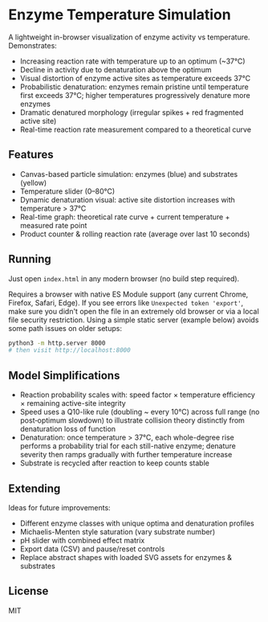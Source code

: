 # Enzyme Temperature Simulation

A lightweight in-browser visualization of enzyme activity vs temperature. Demonstrates:

- Increasing reaction rate with temperature up to an optimum (~37°C)
- Decline in activity due to denaturation above the optimum
- Visual distortion of enzyme active sites as temperature exceeds 37°C
- Probabilistic denaturation: enzymes remain pristine until temperature first exceeds 37°C; higher temperatures progressively denature more enzymes
- Dramatic denatured morphology (irregular spikes + red fragmented active site)
- Real-time reaction rate measurement compared to a theoretical curve

## Features

- Canvas-based particle simulation: enzymes (blue) and substrates (yellow)
- Temperature slider (0–80°C)
- Dynamic denaturation visual: active site distortion increases with temperature > 37°C
- Real-time graph: theoretical rate curve + current temperature + measured rate point
- Product counter & rolling reaction rate (average over last 10 seconds)

## Running
Just open `index.html` in any modern browser (no build step required).

Requires a browser with native ES Module support (any current Chrome, Firefox, Safari, Edge). If you see errors like `Unexpected token 'export'`, make sure you didn't open the file in an extremely old browser or via a local file security restriction. Using a simple static server (example below) avoids some path issues on older setups:

```bash
python3 -m http.server 8000
# then visit http://localhost:8000
```

## Model Simplifications

- Reaction probability scales with: speed factor × temperature efficiency × remaining active-site integrity
- Speed uses a Q10-like rule (doubling ~ every 10°C) across full range (no post‑optimum slowdown) to illustrate collision theory distinctly from denaturation loss of function
- Denaturation: once temperature > 37°C, each whole-degree rise performs a probability trial for each still-native enzyme; denature severity then ramps gradually with further temperature increase
- Substrate is recycled after reaction to keep counts stable

## Extending

Ideas for future improvements:
- Different enzyme classes with unique optima and denaturation profiles
- Michaelis-Menten style saturation (vary substrate number)
- pH slider with combined effect matrix
- Export data (CSV) and pause/reset controls
- Replace abstract shapes with loaded SVG assets for enzymes & substrates

## License
MIT

